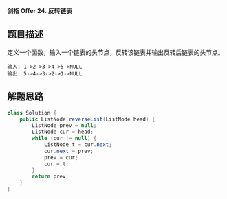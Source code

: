 **剑指 Offer 24. 反转链表**

## 题目描述


定义一个函数，输入一个链表的头节点，反转该链表并输出反转后链表的头节点。

```
输入: 1->2->3->4->5->NULL
输出: 5->4->3->2->1->NULL
```

## 解题思路

```java
class Solution {
    public ListNode reverseList(ListNode head) {
        ListNode prev = null;
        ListNode cur = head;
        while (cur != null) {
            ListNode t = cur.next;
            cur.next = prev;
            prev = cur;
            cur = t;
        }
        return prev;
    }
}
```